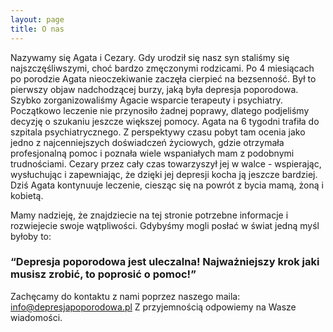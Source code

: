 ```yaml
---
layout: page
title: O nas
---
```


Nazywamy się Agata i Cezary. Gdy urodził się nasz syn staliśmy się najszczęśliwszymi, choć bardzo zmęczonymi rodzicami. Po 4 miesiącach po porodzie Agata nieoczekiwanie zaczęła cierpieć na bezsenność. Był to pierwszy objaw nadchodzącej burzy, jaką była depresja poporodowa. Szybko zorganizowaliśmy Agacie wsparcie terapeuty i psychiatry. Początkowo leczenie nie przynosiło żadnej poprawy, dlatego podjeliśmy decyzję o szukaniu jeszcze większej pomocy. Agata na 6 tygodni trafiła do szpitala psychiatrycznego. Z perspektywy czasu pobyt tam ocenia jako jedno z najcenniejszych doświadczeń życiowych, gdzie otrzymała profesjonalną pomoc i poznała wiele wspaniałych mam z podobnymi trudnościami. Cezary przez cały czas towarzyszył jej w walce - wspierając, wysłuchując i zapewniając, że dzięki jej depresji kocha ją jeszcze bardziej. Dziś Agata kontynuuje leczenie, ciesząc się na powrót z bycia mamą, żoną i kobietą. 

Mamy nadzieję, że znajdziecie na tej stronie potrzebne informacje i rozwiejecie swoje wątpliwości. Gdybyśmy mogli posłać w świat jedną myśl byłoby to:

<div class="box">
<h3>“Depresja poporodowa jest uleczalna! Najważniejszy krok jaki musisz zrobić, to poprosić o pomoc!”</h3>
</div>

Zachęcamy do kontaktu z nami poprzez naszego maila: <info@depresjapoporodowa.pl>
  Z przyjemnością odpowiemy na Wasze wiadomości. 
